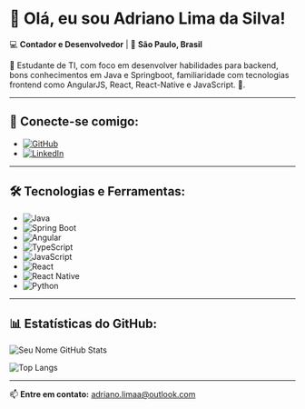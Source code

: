 # 👋 Olá, eu sou Adriano Lima da Silva!

💻 **Contador e Desenvolvedor** | 📍 **São Paulo, Brasil**  

🚀  Estudante de TI, com foco em desenvolver habilidades para backend, bons conhecimentos em Java e Springboot, familiaridade com tecnologias frontend como AngularJS, React, React-Native e JavaScript. 🚀.

---

## 🔗 Conecte-se comigo:

- [![GitHub](https://img.shields.io/badge/GitHub-000?style=for-the-badge&logo=github)](https://github.com/AdrianoLim-a)
- [![LinkedIn](https://img.shields.io/badge/LinkedIn-0077B5?style=for-the-badge&logo=linkedin)](https://www.linkedin.com/in/adriano-lima-da-silva-abbb6511a/)

---

## 🛠️ Tecnologias e Ferramentas:

- ![Java](https://img.shields.io/badge/Java-ED8B00?style=for-the-badge&logo=openjdk&logoColor=white)
- ![Spring Boot](https://img.shields.io/badge/Spring%20Boot-6DB33F?style=for-the-badge&logo=spring&logoColor=white)
- ![Angular](https://img.shields.io/badge/Angular-DD0031?style=for-the-badge&logo=angular&logoColor=white)
- ![TypeScript](https://img.shields.io/badge/TypeScript-3178C6?style=for-the-badge&logo=typescript&logoColor=white)
- ![JavaScript](https://img.shields.io/badge/JavaScript-F7DF1E?style=for-the-badge&logo=javascript&logoColor=black)
- ![React](https://img.shields.io/badge/React-20232A?style=for-the-badge&logo=react&logoColor=61DAFB)
- ![React Native](https://img.shields.io/badge/React%20Native-20232A?style=for-the-badge&logo=react&logoColor=61DAFB)
- ![Python](https://img.shields.io/badge/Python-3776AB?style=for-the-badge&logo=python&logoColor=white)


---

## 📊 Estatísticas do GitHub:

![Seu Nome GitHub Stats](https://github-readme-stats.vercel.app/api?username=AdrianoLim-a&theme=transparent&bg_color=000&border_color=30A3DC&show_icons=true&icon_color=30A3DC&title_color=E94D5F&text_color=FFF)

![Top Langs](https://github-readme-stats-git-masterrstaa-rickstaa.vercel.app/api/top-langs/?username=AdrianoLim-a&bg_color=000&border_color=30A3DC&title_color=E94D5F&text_color=FFF)

---

📫 **Entre em contato:** [adriano.limaa@outlook.com](mailto:adrianolimaa@outlook.com)
